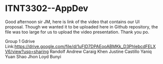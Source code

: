 # ITNT3302--AppDev
Good afternoon sir JM, here is link of the video that contains our UI proposal. Though we wanted it to be uploaded here in Github repository, the file
was too large for us to upload the video presentation. Thank you po.


Group 1
Gdrive Link:https://drive.google.com/file/d/1uFID7DPAEooABMKk_D3PhlebcdFELXV6/view?usp=sharing
Randolf Andrew Caraig
Khen Justine Castillo
Yaniq Yuan Shao
Jhon Loyd Bunyi
